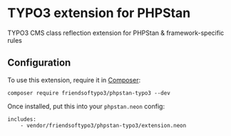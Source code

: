 # TYPO3 extension for PHPStan

TYPO3 CMS class reflection extension for PHPStan &amp; framework-specific rules

## Configuration

To use this extension, require it in [Composer](https://getcomposer.org/):

```
composer require friendsoftypo3/phpstan-typo3 --dev
```

Once installed, put this into your `phpstan.neon` config:

```
includes:
    - vendor/friendsoftypo3/phpstan-typo3/extension.neon
```
